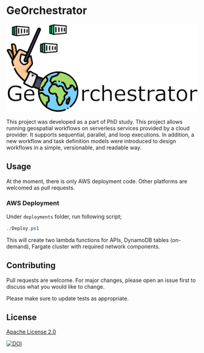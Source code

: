 # GeOrchestrator

![Logo](logo.png)

This project was developed as a part of PhD study. This project allows running 
geospatial workflows on serverless services provided by a cloud provider. It supports 
sequential, parallel, and loop executions. In addition, a new workflow and task definition 
models were introduced to design workflows in a simple, versionable, and readable way. 

## Usage

At the moment, there is only AWS deployment code. Other platforms are welcomed as pull requests.

### AWS Deployment

Under `deployments` folder, run following script;

```powershell
./Deploy.ps1
```

This will create two lambda functions for APIs, DynamoDB tables (on-demand), Fargate cluster with required network components. 

## Contributing
Pull requests are welcome. For major changes, please open an issue first to discuss what you would like to change.

Please make sure to update tests as appropriate.

## License
[Apache License 2.0](https://choosealicense.com/licenses/apache-2.0/)

[![DOI](https://zenodo.org/badge/325787241.svg)](https://zenodo.org/badge/latestdoi/325787241)


